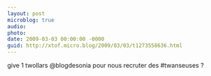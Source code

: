 ```yaml
---
layout: post
microblog: true
audio: 
photo: 
date: 2009-03-03 00:00:00 -0000
guid: http://xtof.micro.blog/2009/03/03/t1273558636.html
---
```

give 1 twollars @blogdesonia pour nous recruter des #twanseuses ?
